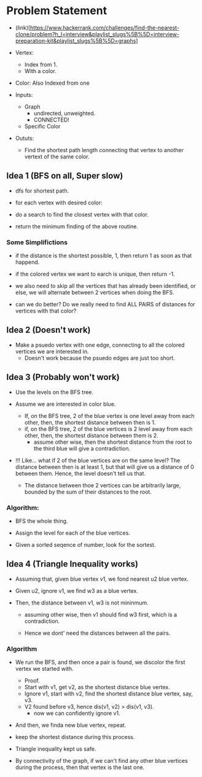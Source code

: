 # Problem Statement

* (link)[https://www.hackerrank.com/challenges/find-the-nearest-clone/problem?h_l=interview&playlist_slugs%5B%5D=interview-preparation-kit&playlist_slugs%5B%5D=graphs]

* Vertex:
  * Index from 1.
  * With a color.

* Color: Also Indexed from one

* Inputs:
  * Graph
    * undirected, unweighted.
    * CONNECTED!
  * Specific Color
* Oututs:
  * Find the shortest path length connecting that vertex to another vertext of the same color.

## Idea 1 (BFS on all, Super slow)

* dfs for shortest path.

* for each vertex with desired color:
* do a search to find the closest vertex with that color.
* return the minimum finding of the above routine.

### Some Simplifictions

* if the distance is the shortest possible, 1, then return 1 as soon as that happend.
* if the colored vertex we want to earch is unique, then return -1.
* we also need to skip all the vertices that has already been identified, or else, we will alternate between 2
vertices when doing the BFS.

* can we do better? Do we really need to find ALL PAIRS of distances for vertices with that color? 

## Idea 2 (Doesn't work)

* Make a psuedo vertex with one edge, connecting to all the colored vertices we are interested in.
  * Doesn't work because the psuedo edges are just too short.


## Idea 3 (Probably won't work)

* Use the levels on the BFS tree.

* Assume we are interested in color blue.
  * If, on the BFS tree, 2 of the blue vertex is one level away from each other, then, the shortest distance between then is 1.
  * if, on the BFS tree, 2 of the blue vertices is 2 level away from each other, then, the shortest distance between
  them is 2.
    * assume other wise, then the shortest distance from the root to the third blue will give a contradiction.

* !!! Like... what if 2 of the blue vertices are on the same level? The distance between then is at least 1, but that will
give us a distance of 0 between them. Hence, the level doesn't tell us that.
  * The distance between thoe 2 vertices can be arbitrarily large, bounded by the sum of their distances to the root.

### Algorithm:

* BFS the whole thing.

* Assign the level for each of the blue vertices.

* Given a sorted seqence of number, look for the sortest.


## Idea 4 (Triangle Inequality works)

* Assuming that, given blue vertex v1, we fond nearest u2 blue vertex.

* Given u2, ignore v1, we find w3 as a blue vertex.

* Then, the distance between v1, w3 is not mininmum.

  * assuming other wise, then v1 should find w3 first, which is a contradiction.

  * Hence we dont' need the distances between all the pairs.

### Algorithm

* We run the BFS, and then once a pair is found, we discolor the first vertex we started with.
  * Proof. 
  * Start with v1, get v2, as the shortest distance blue vertex. 
  * Ignore v1, start with v2, find the shortest distance blue vertex, say, v3. 
  * V2 found before v3, hence dis(v1, v2) > dis(v1, v3). 
    * now we can confidently ignore v1. 

* And then, we finda new blue vertex, repeat.

* keep the shortest distance during this process.

* Triangle inequality kept us safe.

* By connectivity of the graph, if we can't find any other blue vertices during the process, then that vertex is the 
last one. 


